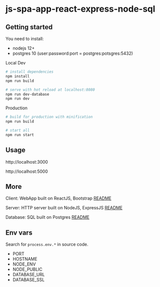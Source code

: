 js-spa-app-react-express-node-sql
==============

## Getting started

You need to install:
- nodejs 12+
- postgres 10 (user:password:port = postgres:potsgres:5432)

Local Dev
``` bash
# install dependencies
npm install
npm run build

# serve with hot reload at localhost:8080
npm run dev-database
npm run dev
```

Production
``` bash
# build for production with minification
npm run build

# start all
npm run start
```

## Usage

http://localhost:3000

http://localhost:5000

## More

Client: WebApp built on ReactJS, Bootstrap [README](./client/README.md)

Server: HTTP server built on NodeJS, ExpressJS [README](./server/README.md)

Database: SQL built on Postgres [README](./database/README.md)

## Env vars

Search for `process.env.*` in source code.

- PORT
- HOSTNAME
- NODE_ENV
- NODE_PUBLIC
- DATABASE_URL
- DATABASE_SSL